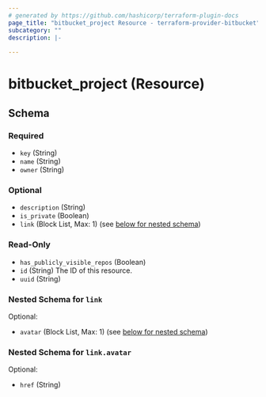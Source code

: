 ```yaml
---
# generated by https://github.com/hashicorp/terraform-plugin-docs
page_title: "bitbucket_project Resource - terraform-provider-bitbucket"
subcategory: ""
description: |-
  
---
```


# bitbucket_project (Resource)





<!-- schema generated by tfplugindocs -->
## Schema

### Required

- `key` (String)
- `name` (String)
- `owner` (String)

### Optional

- `description` (String)
- `is_private` (Boolean)
- `link` (Block List, Max: 1) (see [below for nested schema](#nestedblock--link))

### Read-Only

- `has_publicly_visible_repos` (Boolean)
- `id` (String) The ID of this resource.
- `uuid` (String)

<a id="nestedblock--link"></a>
### Nested Schema for `link`

Optional:

- `avatar` (Block List, Max: 1) (see [below for nested schema](#nestedblock--link--avatar))

<a id="nestedblock--link--avatar"></a>
### Nested Schema for `link.avatar`

Optional:

- `href` (String)


